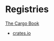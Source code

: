 # Registries
[The Cargo Book](https://doc.rust-lang.org/cargo/reference/registries.html)

- [crates.io](https://crates.io/)
